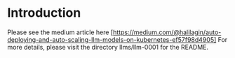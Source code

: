 # Introduction

Please see the medium article here [https://medium.com/@halilagin/auto-deploying-and-auto-scaling-llm-models-on-kubernetes-ef57f98d4905]
For more details, please visit the directory llms/llm-0001 for the README.
